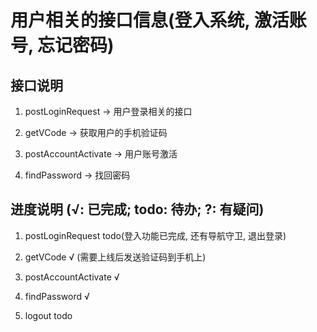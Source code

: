 # 用户相关的接口信息(登入系统, 激活账号, 忘记密码)

## 接口说明

1. postLoginRequest -> 用户登录相关的接口

2. getVCode -> 获取用户的手机验证码

3. postAccountActivate -> 用户账号激活

4. findPassword -> 找回密码

## 进度说明 (√: 已完成; todo: 待办; ?: 有疑问)

1. postLoginRequest todo(登入功能已完成, 还有导航守卫, 退出登录)

2. getVCode √ (需要上线后发送验证码到手机上)

3. postAccountActivate √

4. findPassword √

5. logout todo
